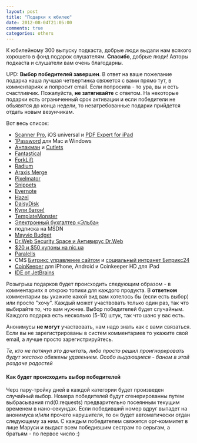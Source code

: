 ```yaml
---
layout: post
title: "Подарки к юбилею"
date: 2012-08-04T21:05:00
comments: true
categories: others
---
```


К юбилейному 300 выпуску подкаста, добрые люди выдали нам всякого хорошего в фонд подарок слушателям. **Спасибо**, добрые люди! Авторы подкаста и слушатели вам очень благодарны.

UPD: **Выбор победителей завершен**. В ответ на ваше пожелание подарка наша лучшая четвертинка свяжется с вами прямо тут, в комментариях и попросит email. Если попросила - то ура, вы и есть счастливчик. Пожалуйста, **не затягивайте** с ответом. На некоторые подарки есть ограниченный срок активации и если победители не обьявятся до конца недели, то незатребованные подарки прийдется отдать новым везунчикам.


<!-- more -->
Вот весь список:

* [Scanner Pro](http://itunes.apple.com/us/app/scanner-pro-by-readdle/id333710667?mt=8), iOS universal и [PDF Expert for iPad](http://itunes.apple.com/us/app/pdf-expert-fill-forms-annotate/id393316844?mt=8)
* [1Password](https://agilebits.com/onepassword/) для Mac и Windows
* [Анпакман](http://www.psyho.ua/rus/portfolio/industrial/psyho/unpackman/) и [Cutlets](http://psyho.ua/cutlets)
* [Fantastical](http://flexibits.com)
* [ForkLift](http://www.binarynights.com)
* [Radium](http://www.catpigstudios.com/)
* [Araxis Merge](http://www.araxis.com)
* [Pixelmator](http://www.pixelmator.com)
* [Snippets](http://www.snippetsapp.com/)
* [Evernote](http://evernote.com)
* [Hazel](http://www.noodlesoft.com)
* [DaisyDisk](http://daisydiskapp.com)
* [Купи батон!](http://kupibaton.ru)
* [TemplateMonster](http://www.templatemonster.com/ru/)
* [Электронный бухгалтер «Эльба»](www.e-kontur.ru)
* подписка на MSDN
* [Mayvio Budget](http://mayvio.com)
* [Dr.Web Security Space и Антивирус Dr.Web](http://products.drweb.com/home/?lng=en)
* [$20 и $50 купоны на nic.ua](http://nic.ua)
* [Paralells](http://www.parallels.com)
* CMS [Битрикс управление сайтом](http://www.1c-bitrix.ru/products/cms/) и [социальный интранет Битрикс24](http://www.bitrix24.ru)
* [CoinKeeper](http://coinkeeper.me) для iPhone, Android и Coinkeeper HD для iPad
* [IDE от JetBrains](http://www.jetbrains.com)

Розыгрыш подарков будет происходить следующим образом - в комментариях я открою топики для каждого продукта. В **ответном** комментарии вы укажите какой вид вам хотелось бы (если есть выбор) или просто "хочу". Каждый может участвовать только один раз, так что выбирайте то, что вам нужнее. Выбор победителей будет случайным. Каждого подарка есть несколько (5-10) штук, так что шанс у вас есть.

Анонимусы **не могут** участвовать, нам надо знать как с вами связаться. Если вы не зарегистрированы в систем комментариев то укажите свой email, а лучше просто зарегистрируйтесь.

_Те, кто не потянул это дочитать, либо просто решил проигнорировать будут жестоко обижены удалением. Особо выдающиеся - баном в этой раздаче радостей_

#### Как будет происходить выбор победителей
Черз пару-тройку дней в каждой категории будет произведен случайный выбор. Номера победителей будут сгенерированны путем выбрасывания rnd(0:requеsts) предварительно посеянным текущим временем в нано-секундах. Если победивший номер вдруг выпадет на анонимуса и/или прочего нарушителя, то он будет автоматически отдан следующему за ним. С каждым победителем свяжется орг-коммитет в лице Маруси и выдаст всем победившим сестрам по серьгам, а братьям - по первое число :)

